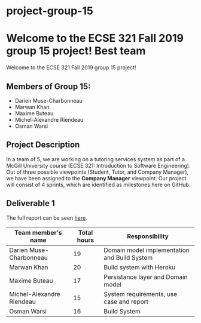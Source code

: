 # project-group-15

Welcome to the ECSE 321 Fall 2019 group 15 project! Best team 
=======
Welcome to the ECSE 321 Fall 2019 group 15 project! 


## Members of Group 15:
* Darien Muse-Charbonneau
* Marwan Khan
* Maxime Buteau
* Michel-Alexandre Riendeau
* Osman Warsi

## Project Description
In a team of 5, we are working on a tutoring services system as part of a McGill University course (ECSE 321: Introduction to Software Engineering).
Out of three possible viewpoints (Student, Tutor, and Company Manager), we have been assigned to the **Company Manager** viewpoint.
Our project will consist of 4 sprints, which are identified as milestones here on GitHub.

## Deliverable 1

The full report can be seen [here](https://github.com/McGill-ECSE321-Fall2019/project-group-15/wiki/Deliverable-1-Report).

Team member's name |Total hours |Responsibility         |
|-------------------|------------|-----------------------|
|Darien Muse-Charbonneau        |    19      |         Domain model implementation and Build System               |
|Marwan Khan         |    20      |         Build system with Heroku              |
|Maxime Buteau           |    17      |         Persistance layer and Domain model              |
|Michel-Alexandre Riendeau      |    15      |         System requirements, use case and report             |
|Osman Warsi      |    16      |         Build System             |
